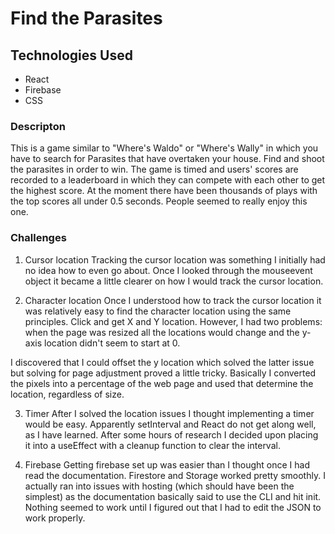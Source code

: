 # Find the Parasites

## Technologies Used

- React
- Firebase
- CSS

### Descripton

This is a game similar to "Where's Waldo" or "Where's Wally" in which you have to search for Parasites that have overtaken your house. Find and shoot the parasites in order to win. The game is timed and users' scores are recorded to a leaderboard in which they can compete with each other to get the highest score. At the moment there have been thousands of plays with the top scores all under 0.5 seconds. People seemed to really enjoy this one.

### Challenges

1. Cursor location
   Tracking the cursor location was something I initially had no idea how to even go about. Once I looked through the mouseevent object it became a little clearer on how I would track the cursor location.

2. Character location
   Once I understood how to track the cursor location it was relatively easy to find the character location using the same principles. Click and get X and Y location. However, I had two problems: when the page was resized all the locations would change and the y-axis location didn't seem to start at 0.

I discovered that I could offset the y location which solved the latter issue but solving for page adjustment proved a little tricky. Basically I converted the pixels into a percentage of the web page and used that determine the location, regardless of size.

3. Timer
   After I solved the location issues I thought implementing a timer would be easy. Apparently setInterval and React do not get along well, as I have learned. After some hours of research I decided upon placing it into a useEffect with a cleanup function to clear the interval.

4. Firebase
   Getting firebase set up was easier than I thought once I had read the documentation. Firestore and Storage worked pretty smoothly. I actually ran into issues with hosting (which should have been the simplest) as the documentation basically said to use the CLI and hit init. Nothing seemed to work until I figured out that I had to edit the JSON to work properly.
